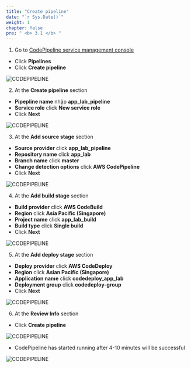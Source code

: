 ```yaml
---
title: "Create pipeline"
date: "`r Sys.Date()`"
weight: 1
chapter: false
pre: " <b> 3.1 </b> "
---
```


1. Go to [CodePipeline service management console](https://ap-southeast-1.console.aws.amazon.com/codesuite/codepipeline/pipelines)

- Click **Pipelines**
- Click **Create pipeline**

![CODEPIPELINE](/images/3.createpipeline/001-createpipeline.png)

2. At the **Create pipeline** section

- **Pipepline name** nhập **app_lab_pipeline**
- **Service role** click **New service role**
- Click **Next**

![CODEPIPELINE](/images/3.createpipeline/002-createpipeline.png)

3. At the **Add source stage** section

- **Source provider** click **app_lab_pipeline**
- **Repository name** click **app_lab**
- **Branch name** click **master**
- **Change detection options** click **AWS CodePipeline**
- Click **Next**

![CODEPIPELINE](/images/3.createpipeline/003-createpipeline.png)

4. At the **Add build stage** section

- **Build provider** click **AWS CodeBuild**
- **Region** click **Asia Pacific (Singapore)**
- **Project name** click **app_lab_build**
- **Build type** click **Single build**
- Click **Next**

![CODEPIPELINE](/images/3.createpipeline/004-createpipeline.png)

5. At the **Add deploy stage** section

- **Deploy provider** click **AWS CodeDeploy**
- **Region** click **Asian Pacific (Singapore)**
- **Application name** click **codedeploy_app_lab**
- **Deployment group** click **codedeploy-group**
- Click **Next**

![CODEPIPELINE](/images/3.createpipeline/005-createpipeline.png)

6. At the **Review Info** section

- Click **Create pipeline**

![CODEPIPELINE](/images/3.createpipeline/005-1-createpipeline.png)

- CodePipeline has started running after 4-10 minutes will be successful

![CODEPIPELINE](/images/3.createpipeline/006-createpipeline.png)


